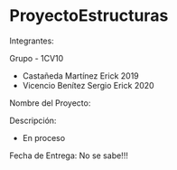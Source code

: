 # ProyectoEstructuras

Integrantes:

Grupo - 1CV10
- Castañeda Martínez Erick 2019
- Vicencio Benítez Sergio Erick 2020

Nombre del Proyecto:



Descripción:

- En proceso

Fecha de Entrega: No se sabe!!!
